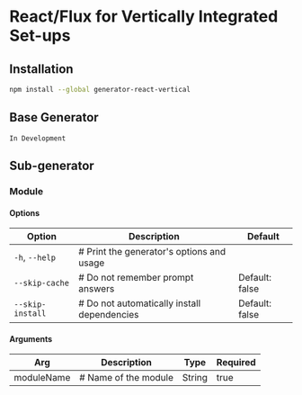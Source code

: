 # React/Flux for Vertically Integrated Set-ups

## Installation

```bash
npm install --global generator-react-vertical
```

## Base Generator

`In Development`

## Sub-generator

### Module

#### Options

| Option 						| Description																	 | Default			  |
| ----------------- | -------------------------------------------- | -------------- |
| `-h`, `--help`	  | # Print the generator's options and usage		 |								|
| `--skip-cache`    |	# Do not remember prompt answers             | Default: false |
| `--skip-install`  |	# Do not automatically install dependencies  | Default: false |

#### Arguments

| Arg 				| Description						| Type		| Required	|
| ----------- | --------------------- | ------- | --------- |
| moduleName  | # Name of the module  | String	| true 			|


<!-- explain module -->

<!-- show example -->
